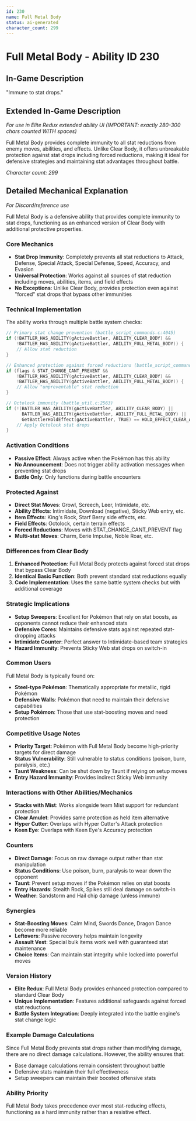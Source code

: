 ```yaml
---
id: 230
name: Full Metal Body
status: ai-generated
character_count: 299
---
```


# Full Metal Body - Ability ID 230

## In-Game Description
"Immune to stat drops."

## Extended In-Game Description
*For use in Elite Redux extended ability UI (IMPORTANT: exactly 280-300 chars counted WITH spaces)*

Full Metal Body provides complete immunity to all stat reductions from enemy moves, abilities, and effects. Unlike Clear Body, it offers unbreakable protection against stat drops including forced reductions, making it ideal for defensive strategies and maintaining stat advantages throughout battle.

*Character count: 299*

## Detailed Mechanical Explanation
*For Discord/reference use*

Full Metal Body is a defensive ability that provides complete immunity to stat drops, functioning as an enhanced version of Clear Body with additional protective properties.

### Core Mechanics
- **Stat Drop Immunity**: Completely prevents all stat reductions to Attack, Defense, Special Attack, Special Defense, Speed, Accuracy, and Evasion
- **Universal Protection**: Works against all sources of stat reduction including moves, abilities, items, and field effects
- **No Exceptions**: Unlike Clear Body, provides protection even against "forced" stat drops that bypass other immunities

### Technical Implementation
The ability works through multiple battle system checks:

```c
// Primary stat change prevention (battle_script_commands.c:4045)
if (!BATTLER_HAS_ABILITY(gActiveBattler, ABILITY_CLEAR_BODY) && 
    !BATTLER_HAS_ABILITY(gActiveBattler, ABILITY_FULL_METAL_BODY)) {
    // Allow stat reduction
}

// Enhanced protection against forced reductions (battle_script_commands.c:4038)
if (flags & STAT_CHANGE_CANT_PREVENT && 
    !BATTLER_HAS_ABILITY(gActiveBattler, ABILITY_CLEAR_BODY) &&
    !BATTLER_HAS_ABILITY(gActiveBattler, ABILITY_FULL_METAL_BODY)) {
    // Allow "unpreventable" stat reduction
}

// Octolock immunity (battle_util.c:2563)
if (!(BATTLER_HAS_ABILITY(gActiveBattler, ABILITY_CLEAR_BODY) || 
      BATTLER_HAS_ABILITY(gActiveBattler, ABILITY_FULL_METAL_BODY) ||
      GetBattlerHoldEffect(gActiveBattler, TRUE) == HOLD_EFFECT_CLEAR_AMULET)) {
    // Apply Octolock stat drops
}
```

### Activation Conditions
- **Passive Effect**: Always active when the Pokémon has this ability
- **No Announcement**: Does not trigger ability activation messages when preventing stat drops
- **Battle Only**: Only functions during battle encounters

### Protected Against
- **Direct Stat Moves**: Growl, Screech, Leer, Intimidate, etc.
- **Ability Effects**: Intimidate, Download (negative), Sticky Web entry, etc.
- **Item Effects**: King's Rock, Starf Berry side effects, etc.
- **Field Effects**: Octolock, certain terrain effects
- **Forced Reductions**: Moves with STAT_CHANGE_CANT_PREVENT flag
- **Multi-stat Moves**: Charm, Eerie Impulse, Noble Roar, etc.

### Differences from Clear Body
1. **Enhanced Protection**: Full Metal Body protects against forced stat drops that bypass Clear Body
2. **Identical Basic Function**: Both prevent standard stat reductions equally
3. **Code Implementation**: Uses the same battle system checks but with additional coverage

### Strategic Implications
- **Setup Sweepers**: Excellent for Pokémon that rely on stat boosts, as opponents cannot reduce their enhanced stats
- **Defensive Cores**: Maintains defensive stats against repeated stat-dropping attacks
- **Intimidate Counter**: Perfect answer to Intimidate-based team strategies
- **Hazard Immunity**: Prevents Sticky Web stat drops on switch-in

### Common Users
Full Metal Body is typically found on:
- **Steel-type Pokémon**: Thematically appropriate for metallic, rigid Pokémon
- **Defensive Walls**: Pokémon that need to maintain their defensive capabilities
- **Setup Pokémon**: Those that use stat-boosting moves and need protection

### Competitive Usage Notes
- **Priority Target**: Pokémon with Full Metal Body become high-priority targets for direct damage
- **Status Vulnerability**: Still vulnerable to status conditions (poison, burn, paralysis, etc.)
- **Taunt Weakness**: Can be shut down by Taunt if relying on setup moves
- **Entry Hazard Immunity**: Provides indirect Sticky Web immunity

### Interactions with Other Abilities/Mechanics
- **Stacks with Mist**: Works alongside team Mist support for redundant protection
- **Clear Amulet**: Provides same protection as held item alternative
- **Hyper Cutter**: Overlaps with Hyper Cutter's Attack protection
- **Keen Eye**: Overlaps with Keen Eye's Accuracy protection

### Counters
- **Direct Damage**: Focus on raw damage output rather than stat manipulation
- **Status Conditions**: Use poison, burn, paralysis to wear down the opponent
- **Taunt**: Prevent setup moves if the Pokémon relies on stat boosts
- **Entry Hazards**: Stealth Rock, Spikes still deal damage on switch-in
- **Weather**: Sandstorm and Hail chip damage (unless immune)

### Synergies
- **Stat-Boosting Moves**: Calm Mind, Swords Dance, Dragon Dance become more reliable
- **Leftovers**: Passive recovery helps maintain longevity
- **Assault Vest**: Special bulk items work well with guaranteed stat maintenance
- **Choice Items**: Can maintain stat integrity while locked into powerful moves

### Version History
- **Elite Redux**: Full Metal Body provides enhanced protection compared to standard Clear Body
- **Unique Implementation**: Features additional safeguards against forced stat reductions
- **Battle System Integration**: Deeply integrated into the battle engine's stat change logic

### Example Damage Calculations
Since Full Metal Body prevents stat drops rather than modifying damage, there are no direct damage calculations. However, the ability ensures that:
- Base damage calculations remain consistent throughout battle
- Defensive stats maintain their full effectiveness
- Setup sweepers can maintain their boosted offensive stats

### Ability Priority
Full Metal Body takes precedence over most stat-reducing effects, functioning as a hard immunity rather than a resistive effect.